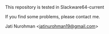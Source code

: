 This repository is tested in Slackware64-current

If you find some problems, please contact me.

Jati Nurohman <<jatinurohman19@gmail.com>>

